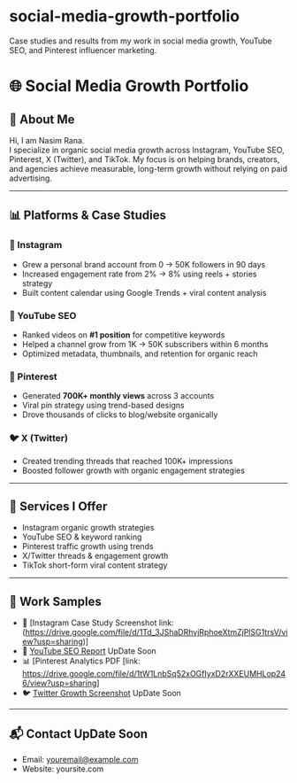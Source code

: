 # social-media-growth-portfolio
Case studies and results from my work in social media growth, YouTube SEO, and Pinterest influencer marketing.
# 🌐 Social Media Growth Portfolio

## 👋 About Me
Hi, I am Nasim Rana.  
I specialize in organic social media growth across Instagram, YouTube SEO, Pinterest, X (Twitter), and TikTok.
My focus is on helping brands, creators, and agencies achieve measurable, long-term growth without relying on paid advertising. 

---

## 📊 Platforms & Case Studies

### 📸 Instagram
- Grew a personal brand account from 0 → 50K followers in 90 days  
- Increased engagement rate from 2% → 8% using reels + stories strategy  
- Built content calendar using Google Trends + viral content analysis  

### 🎥 YouTube SEO
- Ranked videos on **#1 position** for competitive keywords  
- Helped a channel grow from 1K → 50K subscribers within 6 months  
- Optimized metadata, thumbnails, and retention for organic reach  

### 📌 Pinterest
- Generated **700K+ monthly views** across 3 accounts  
- Viral pin strategy using trend-based designs  
- Drove thousands of clicks to blog/website organically  

### 🐦 X (Twitter)
- Created trending threads that reached 100K+ impressions  
- Boosted follower growth with organic engagement strategies  


---

## 🚀 Services I Offer
- Instagram organic growth strategies  
- YouTube SEO & keyword ranking  
- Pinterest traffic growth using trends  
- X/Twitter threads & engagement growth  
- TikTok short-form viral content strategy  

---

## 📂 Work Samples
- 📸 [Instagram Case Study Screenshot link: (https://drive.google.com/file/d/1Td_3JShaDRhvjRphoeXtmZjPlSG1trsV/view?usp=sharing)]  
- 🎥 [YouTube SEO Report](link)  UpDate Soon
- 📊 [Pinterest Analytics PDF [link: https://drive.google.com/file/d/1tW1LnbSq52xOGfIyxD2rXXEUMHLop246/view?usp=sharing]  
- 🐦 [Twitter Growth Screenshot](link)   UpDate Soon

---

## 📬 Contact  UpDate Soon
- Email: youremail@example.com  
- Website: yoursite.com
